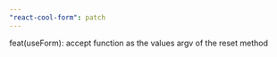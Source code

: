 ```yaml
---
"react-cool-form": patch
---
```


feat(useForm): accept function as the values argv of the reset method
